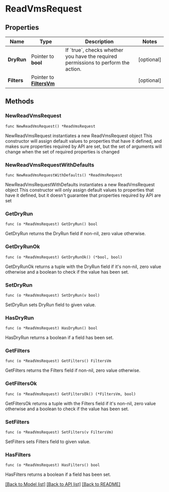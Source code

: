 # ReadVmsRequest

## Properties

Name | Type | Description | Notes
------------ | ------------- | ------------- | -------------
**DryRun** | Pointer to **bool** | If &#x60;true&#x60;, checks whether you have the required permissions to perform the action. | [optional] 
**Filters** | Pointer to [**FiltersVm**](FiltersVm.md) |  | [optional] 

## Methods

### NewReadVmsRequest

`func NewReadVmsRequest() *ReadVmsRequest`

NewReadVmsRequest instantiates a new ReadVmsRequest object
This constructor will assign default values to properties that have it defined,
and makes sure properties required by API are set, but the set of arguments
will change when the set of required properties is changed

### NewReadVmsRequestWithDefaults

`func NewReadVmsRequestWithDefaults() *ReadVmsRequest`

NewReadVmsRequestWithDefaults instantiates a new ReadVmsRequest object
This constructor will only assign default values to properties that have it defined,
but it doesn't guarantee that properties required by API are set

### GetDryRun

`func (o *ReadVmsRequest) GetDryRun() bool`

GetDryRun returns the DryRun field if non-nil, zero value otherwise.

### GetDryRunOk

`func (o *ReadVmsRequest) GetDryRunOk() (*bool, bool)`

GetDryRunOk returns a tuple with the DryRun field if it's non-nil, zero value otherwise
and a boolean to check if the value has been set.

### SetDryRun

`func (o *ReadVmsRequest) SetDryRun(v bool)`

SetDryRun sets DryRun field to given value.

### HasDryRun

`func (o *ReadVmsRequest) HasDryRun() bool`

HasDryRun returns a boolean if a field has been set.

### GetFilters

`func (o *ReadVmsRequest) GetFilters() FiltersVm`

GetFilters returns the Filters field if non-nil, zero value otherwise.

### GetFiltersOk

`func (o *ReadVmsRequest) GetFiltersOk() (*FiltersVm, bool)`

GetFiltersOk returns a tuple with the Filters field if it's non-nil, zero value otherwise
and a boolean to check if the value has been set.

### SetFilters

`func (o *ReadVmsRequest) SetFilters(v FiltersVm)`

SetFilters sets Filters field to given value.

### HasFilters

`func (o *ReadVmsRequest) HasFilters() bool`

HasFilters returns a boolean if a field has been set.


[[Back to Model list]](../README.md#documentation-for-models) [[Back to API list]](../README.md#documentation-for-api-endpoints) [[Back to README]](../README.md)


